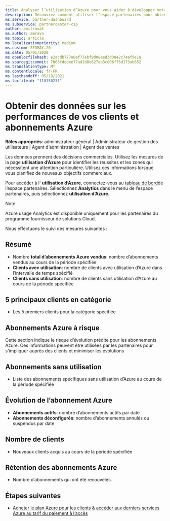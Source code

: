 ```yaml
---
title: Analyser l’utilisation d’Azure pour vous aider à développer votre activité
description: Découvrez comment utiliser l’espace partenaires pour obtenir des données sur l’utilisation des abonnements Azure de vos clients. Les données incluent les abonnements vendus, à risque et en cours d’utilisation.
ms.service: partner-dashboard
ms.subservice: partnercenter-csp
author: amitravat
ms.author: amrava
ms.topic: article
ms.localizationpriority: medium
ms.custom: SEOMAY.20
ms.date: 05/01/2020
ms.openlocfilehash: e2acdb777e0ef77ebf9d08eed3d3842c74af9e18
ms.sourcegitcommit: 7063fdddee77ad2d8e627ab3c806f76d173ab652
ms.translationtype: MT
ms.contentlocale: fr-FR
ms.lasthandoff: 05/19/2021
ms.locfileid: "110150231"
---
```

# <a name="get-data-about-how-well-your-customers-and-azure-subscriptions-are-doing"></a>Obtenir des données sur les performances de vos clients et abonnements Azure



**Rôles appropriés**: administrateur général | Administrateur de gestion des utilisateurs | Agent d’administration | Agent des ventes

Les données prennent des décisions commerciales. Utilisez les mesures de la page **utilisation d’Azure** pour identifier les réussites et les zones qui nécessitent une attention particulière. Utilisez ces informations lorsque vous planifiez de nouveaux objectifs commerciaux.

Pour accéder à l' **utilisation d’Azure**, connectez-vous au [tableau de bord](https://partner.microsoft.com/dashboard)de l’espace partenaires. Sélectionnez **Analytics** dans le menu de l’espace partenaires, puis sélectionnez **utilisation d’Azure**.

> [!NOTE]
> Azure usage Analytics est disponible uniquement pour les partenaires du programme fournisseur de solutions Cloud.

Nous effectuons le suivi des mesures suivantes :

## <a name="summary"></a>Résumé

- Nombre **total d’abonnements Azure vendus**: nombre d’abonnements vendus au cours de la période spécifiée  
- **Clients avec utilisation**: nombre de clients avec utilisation d’Azure dans l’intervalle de temps spécifié  
- **Clients sans utilisation**: nombre de clients sans utilisation d’Azure au cours de la période spécifiée  

## <a name="top-5-customers-in-category"></a>5 principaux clients en catégorie

- Les 5 premiers clients pour la catégorie spécifiée  

## <a name="azure-subscriptions-at-risk"></a>Abonnements Azure à risque

Cette section indique le risque d’évolution prédite pour les abonnements Azure. Ces informations peuvent être utilisées par les partenaires pour s’impliquer auprès des clients et minimiser les évolutions

## <a name="subscriptions-without-usage"></a>Abonnements sans utilisation

- Liste des abonnements spécifiques sans utilisation d’Azure au cours de la période spécifiée  

## <a name="azure-subscription-churn"></a>Évolution de l’abonnement Azure

- **Abonnements actifs**: nombre d’abonnements actifs par date  
- **Abonnements déconfigurés**: nombre d’abonnements annulés ou suspendus par date  

## <a name="customer-count"></a>Nombre de clients

- Nouveaux clients acquis au cours de la période spécifiée  

## <a name="azure-subscription-retention"></a>Rétention des abonnements Azure

- Nombre d’abonnements qui ont été renouvelés.

 ## <a name="next-steps"></a>Étapes suivantes

- [Acheter le plan Azure pour les clients & accéder aux derniers services Azure au tarif du paiement à l’accès](purchase-azure-plan.md)
